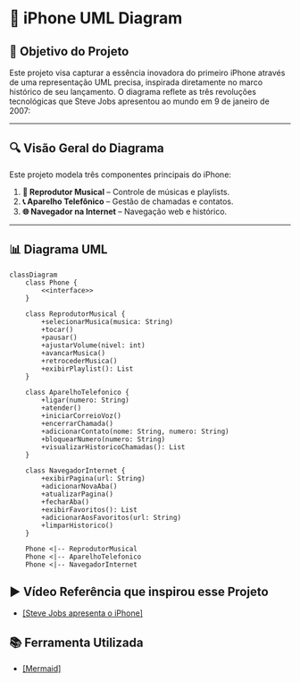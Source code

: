 # 📱 iPhone UML Diagram 

## 🎯 Objetivo do Projeto

Este projeto visa capturar a essência inovadora do primeiro iPhone através de uma representação UML precisa, inspirada diretamente no marco histórico de seu lançamento. O diagrama reflete as três revoluções tecnológicas que Steve Jobs apresentou ao mundo em 9 de janeiro de 2007:

---

## 🔍 Visão Geral do Diagrama  
Este projeto modela três componentes principais do iPhone:  

1. **🎵 Reprodutor Musical** – Controle de músicas e playlists.  
2. **📞 Aparelho Telefônico** – Gestão de chamadas e contatos.  
3. **🌐 Navegador na Internet** – Navegação web e histórico.  

---

## 📊 Diagrama UML  

```mermaid
classDiagram
    class Phone {
        <<interface>>
    }

    class ReprodutorMusical {
        +selecionarMusica(musica: String)
        +tocar()
        +pausar()
        +ajustarVolume(nivel: int)
        +avancarMusica()
        +retrocederMusica()
        +exibirPlaylist(): List
    }

    class AparelhoTelefonico {
        +ligar(numero: String)
        +atender()
        +iniciarCorreioVoz()
        +encerrarChamada()
        +adicionarContato(nome: String, numero: String)
        +bloquearNumero(numero: String)
        +visualizarHistoricoChamadas(): List
    }

    class NavegadorInternet {
        +exibirPagina(url: String)
        +adicionarNovaAba()
        +atualizarPagina()
        +fecharAba()
        +exibirFavoritos(): List
        +adicionarAosFavoritos(url: String)
        +limparHistorico()
    }

    Phone <|-- ReprodutorMusical
    Phone <|-- AparelhoTelefonico
    Phone <|-- NavegadorInternet
```
## ▶️ Vídeo Referência que inspirou esse Projeto
- [[Steve Jobs apresenta o iPhone]](https://www.youtube.com/watch?v=9ou608QQRq8 "Assistir ao lançamento completo")

## 📚 Ferramenta Utilizada
- [[Mermaid]](https://www.mermaidchart.com/app/projects)


